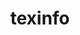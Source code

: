 ---
title: "texinfo"
layout: cache
categories: [package, v0.21.2]
meta: {"versions": ["7.0.3"], "compilers": ["gcc@=11.4.0", "gcc@=7.3.1", "gcc@=7.5.0", "gcc@=9.4.0", "oneapi@=2023.2.0"], "oss": ["amzn2", "ubuntu18.04", "ubuntu20.04", "ubuntu22.04"], "platforms": ["linux"], "targets": ["aarch64", "neoverse_n1", "neoverse_v1", "ppc64le", "x86_64_v3"], "stacks": ["aws-isc", "aws-isc-aarch64", "build_systems", "e4s", "e4s-neoverse_v1", "e4s-oneapi", "e4s-power", "radiuss", "root", "tutorial"], "num_specs": 9, "num_specs_by_stack": {"aws-isc-aarch64": 2, "root": 9, "aws-isc": 1, "radiuss": 1, "build_systems": 1, "e4s-neoverse_v1": 1, "e4s-power": 1, "e4s": 1, "e4s-oneapi": 1, "tutorial": 1}}
spec_details: [{"hash": "lbvbvf5h4w3ot55r3l6eqxhjvgdavioj", "compiler": "gcc@=7.3.1", "versions": ["7.0.3"], "os": "amzn2", "platform": "linux", "target": "aarch64", "variants": ["build_system=autotools"], "stacks": ["aws-isc-aarch64", "root"], "size": "-", "tarball": "https://binaries.spack.io/releases/v0.21.2/build_cache/linux-amzn2-aarch64/gcc-7.3.1/texinfo-7.0.3/linux-amzn2-aarch64-gcc-7.3.1-texinfo-7.0.3-lbvbvf5h4w3ot55r3l6eqxhjvgdavioj.spack"}, {"hash": "wvfm5w3en6nbf2ikpsjgx2zviriszydf", "compiler": "gcc@=7.3.1", "versions": ["7.0.3"], "os": "amzn2", "platform": "linux", "target": "neoverse_n1", "variants": ["build_system=autotools"], "stacks": ["aws-isc-aarch64", "root"], "size": "-", "tarball": "https://binaries.spack.io/releases/v0.21.2/build_cache/linux-amzn2-neoverse_n1/gcc-7.3.1/texinfo-7.0.3/linux-amzn2-neoverse_n1-gcc-7.3.1-texinfo-7.0.3-wvfm5w3en6nbf2ikpsjgx2zviriszydf.spack"}, {"hash": "4hbgu4f4fltabaymjvf3v7j7ghrrlvxc", "compiler": "gcc@=7.3.1", "versions": ["7.0.3"], "os": "amzn2", "platform": "linux", "target": "x86_64_v3", "variants": ["build_system=autotools"], "stacks": ["aws-isc", "root"], "size": "-", "tarball": "https://binaries.spack.io/releases/v0.21.2/build_cache/linux-amzn2-x86_64_v3/gcc-7.3.1/texinfo-7.0.3/linux-amzn2-x86_64_v3-gcc-7.3.1-texinfo-7.0.3-4hbgu4f4fltabaymjvf3v7j7ghrrlvxc.spack"}, {"hash": "zora4oj5z4bfjkz3oai324wgeam5eagn", "compiler": "gcc@=7.5.0", "versions": ["7.0.3"], "os": "ubuntu18.04", "platform": "linux", "target": "x86_64_v3", "variants": ["build_system=autotools"], "stacks": ["radiuss", "build_systems", "root"], "size": "-", "tarball": "https://binaries.spack.io/releases/v0.21.2/build_cache/linux-ubuntu18.04-x86_64_v3/gcc-7.5.0/texinfo-7.0.3/linux-ubuntu18.04-x86_64_v3-gcc-7.5.0-texinfo-7.0.3-zora4oj5z4bfjkz3oai324wgeam5eagn.spack"}, {"hash": "4lrb2n7filho7r2op2k6yepnkrpzvv35", "compiler": "gcc@=11.4.0", "versions": ["7.0.3"], "os": "ubuntu20.04", "platform": "linux", "target": "neoverse_v1", "variants": ["build_system=autotools"], "stacks": ["e4s-neoverse_v1", "root"], "size": "-", "tarball": "https://binaries.spack.io/releases/v0.21.2/build_cache/linux-ubuntu20.04-neoverse_v1/gcc-11.4.0/texinfo-7.0.3/linux-ubuntu20.04-neoverse_v1-gcc-11.4.0-texinfo-7.0.3-4lrb2n7filho7r2op2k6yepnkrpzvv35.spack"}, {"hash": "7gzhbtgeia4le3zlsx6fxthjqc6ssijy", "compiler": "gcc@=9.4.0", "versions": ["7.0.3"], "os": "ubuntu20.04", "platform": "linux", "target": "ppc64le", "variants": ["build_system=autotools"], "stacks": ["e4s-power", "root"], "size": "-", "tarball": "https://binaries.spack.io/releases/v0.21.2/build_cache/linux-ubuntu20.04-ppc64le/gcc-9.4.0/texinfo-7.0.3/linux-ubuntu20.04-ppc64le-gcc-9.4.0-texinfo-7.0.3-7gzhbtgeia4le3zlsx6fxthjqc6ssijy.spack"}, {"hash": "fgzegeafthhzadx6aa6wpskikz3fz3ys", "compiler": "gcc@=11.4.0", "versions": ["7.0.3"], "os": "ubuntu20.04", "platform": "linux", "target": "x86_64_v3", "variants": ["build_system=autotools"], "stacks": ["e4s", "root"], "size": "-", "tarball": "https://binaries.spack.io/releases/v0.21.2/build_cache/linux-ubuntu20.04-x86_64_v3/gcc-11.4.0/texinfo-7.0.3/linux-ubuntu20.04-x86_64_v3-gcc-11.4.0-texinfo-7.0.3-fgzegeafthhzadx6aa6wpskikz3fz3ys.spack"}, {"hash": "i46ivzhvvqwrm3pt2meegs7fflhtlxq5", "compiler": "oneapi@=2023.2.0", "versions": ["7.0.3"], "os": "ubuntu20.04", "platform": "linux", "target": "x86_64_v3", "variants": ["build_system=autotools"], "stacks": ["root", "e4s-oneapi"], "size": "-", "tarball": "https://binaries.spack.io/releases/v0.21.2/build_cache/linux-ubuntu20.04-x86_64_v3/oneapi-2023.2.0/texinfo-7.0.3/linux-ubuntu20.04-x86_64_v3-oneapi-2023.2.0-texinfo-7.0.3-i46ivzhvvqwrm3pt2meegs7fflhtlxq5.spack"}, {"hash": "km6pqxpokzzltdfmos6imx5ema426pbo", "compiler": "gcc@=11.4.0", "versions": ["7.0.3"], "os": "ubuntu22.04", "platform": "linux", "target": "x86_64_v3", "variants": ["build_system=autotools"], "stacks": ["root", "tutorial"], "size": "-", "tarball": "https://binaries.spack.io/releases/v0.21.2/build_cache/linux-ubuntu22.04-x86_64_v3/gcc-11.4.0/texinfo-7.0.3/linux-ubuntu22.04-x86_64_v3-gcc-11.4.0-texinfo-7.0.3-km6pqxpokzzltdfmos6imx5ema426pbo.spack"}]
---